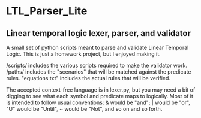 # LTL_Parser_Lite
## Linear temporal logic lexer, parser, and validator

A small set of python scripts meant to parse and validate Linear Temporal Logic. 
This is just a homework project, but I enjoyed making it. 

/scripts/ includes the various scripts required to make the validator work.
/paths/ includes the "scenarios" that will be matched against the predicate rules.
"equations.txt" includes the actual rules that will be verified. 

The accepted context-free language is in lexer.py, but you may need a bit of digging to see what each symbol and predicate
maps to logically. Most of it is intended to follow usual conventions: & would be "and"; | would be "or", "U" would be "Until", ~ would be "Not", and so on and so forth. 
